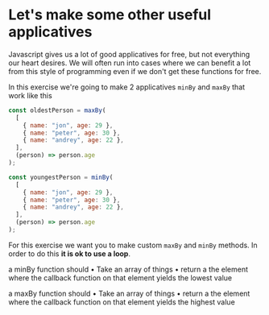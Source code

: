 # Let's make some other useful applicatives

Javascript gives us a lot of good applicatives for free, but not everything our heart desires. We will often run into cases where we can benefit a lot from this style of programming even if we don't get these functions for free.

In this exercise we're going to make 2 applicatives `minBy` and `maxBy` that work like this
```js
const oldestPerson = maxBy(
  [
    { name: "jon", age: 29 },
    { name: "peter", age: 30 },
    { name: "andrey", age: 22 },
  ],
  (person) => person.age
); 

const youngestPerson = minBy(
  [
    { name: "jon", age: 29 },
    { name: "peter", age: 30 },
    { name: "andrey", age: 22 },
  ],
  (person) => person.age
); 
```

 For this exercise we want you to make custom `maxBy` and `minBy` methods. In order to do this **it is ok to use a loop**.

a minBy function should
• Take an array of things
• return a the element where the callback function on that element yields the lowest value

a maxBy function should
• Take an array of things
• return a the element where the callback function on that element yields the highest value